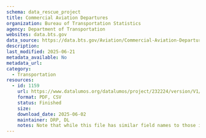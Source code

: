 ```yaml
---
schema: data_rescue_project 
title: Commercial Aviation Departures
organization: Bureau of Transportation Statistics
agency: Department of Transportation
websites: data.bts.gov
data_source: https://data.bts.gov/Aviation/Commercial-Aviation-Departures/bpqk-hyst/about_data
description: 
last_modified: 2025-06-21
metadata_available: No
metadata_url: 
category:
  - Transportation 
resources:
  - id: 1159
    url: https://www.datalumos.org/datalumos/project/232224/version/V1/view
    format: PDF, CSV
    status: Finished
    size: 
    download_date: 2025-06-02
    maintainer: DRP, DL
    notes: Note that while this file has similar field names to those in Commercial Aviation Departures and TSA Screenings (simplified), the time periods and variables differ somewhat. Even in cases where the same feature for the same date is present in both datasets, the values do not necessarily match. There is not sufficient metadata to explain the difference.
---
```

